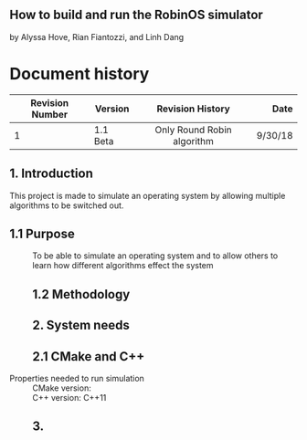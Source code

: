 ## How to build and run the RobinOS simulator

by Alyssa Hove, Rian Fiantozzi, and Linh Dang

# Document history 

|Revision Number |  Version      | Revision History | Date  |
| ---------------| ------------- |:-------------:| -----:|
| 1         | 1.1 Beta | Only Round Robin algorithm | 9/30/18 |


## 1. Introduction

This project is made to simulate an operating system by allowing multiple algorithms to be switched out. 

## 1.1 Purpose

<d2>
<dd> To be able to simulate an operating system and to allow others to learn how different algorithms effect the system <dd/>
<d2/>

## 1.2 Methodology

## 2. System needs

## 2.1 CMake and C++ 
<d1>
  <dt> Properties needed to run simulation<dt/>
  <dd> CMake version: <dd/>
  <dd> C++ version: C++11 <dd/>
<d1/>

## 3. 
